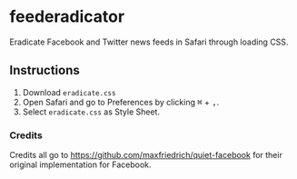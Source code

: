 # feederadicator
Eradicate Facebook and Twitter news feeds in Safari through loading CSS.


## Instructions

1. Download `eradicate.css`
2. Open Safari and go to Preferences by clicking <kbd>⌘</kbd> + <kbd>,</kbd>.
3. Select `eradicate.css` as Style Sheet.


### Credits
Credits all go to https://github.com/maxfriedrich/quiet-facebook for their original implementation for Facebook.
